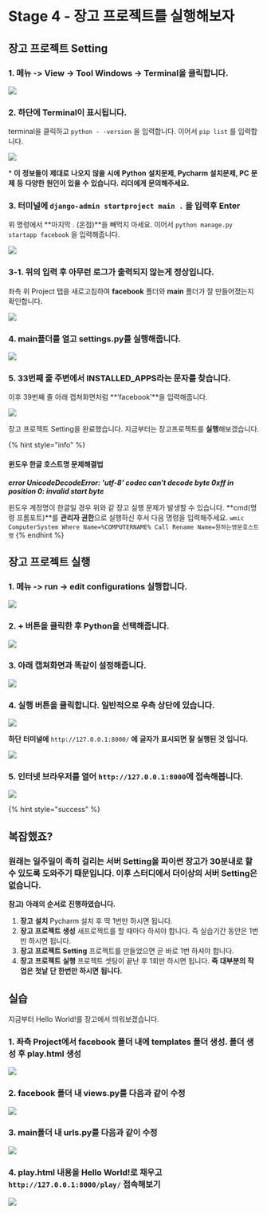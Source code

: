 # Stage 4 - 장고 프로젝트를 실행해보자

## 장고 프로젝트 Setting

### 1. 메뉴 -&gt; View -&gt; Tool Windows -&gt; Terminal을 클릭합니다.

![](../.gitbook/assets/image-281.png)

### 2. 하단에 Terminal이 표시됩니다.

terminal을 클릭하고 `python - -version` 을 입력합니다. 이어서 `pip list` 를 입력합니다.

![](../.gitbook/assets/image-65.png)

\* **이** **정보들이** **제대로** **나오지** **않을** **시에** **Python** **설치문제, Pycharm** **설치문제, PC** **문제** **등** **다양한** **원인이** **있을** **수** **있습니다.** **리더에게** **문의해주세요.**

### 3. 터미널에 `django-admin startproject main .` 을 입력후 Enter

위 명령에서 **마지막 . \(온점\)**을 빼먹지 마세요. 이어서 `python manage.py startapp facebook` 을 입력해줍니다.

![](../.gitbook/assets/image-98.png)

### 3-1. 위의 입력 후 아무런 로그가 출력되지 않는게 정상입니다.

좌측 위 Project 탭을 새로고침하여 **facebook** 폴더와 **main** 폴더가 잘 만들어졌는지 확인합니다.

![](../.gitbook/assets/image-265.png)

### 4. main폴더를 열고 settings.py를 실행해줍니다.

![](../.gitbook/assets/image-120.png)

### 5. 33번째 줄 주변에서 INSTALLED\_APPS라는 문자를 찾습니다.

이후 39번째 줄 아래 캡쳐화면처럼 **‘facebook’**을 입력해줍니다.

![](../.gitbook/assets/image-173.png)

장고 프로젝트 Setting을 완료했습니다. 지금부터는 장고프로젝트를 **실행**해보겠습니다.

{% hint style="info" %}
#### 윈도우 한글 호스트명 문제해결법

_**error UnicodeDecodeError: 'utf-8' codec can't decode byte 0xff in position 0: invalid start byte**_

윈도우 계정명이 한글일 경우 위와 같 장고 실행 문제가 발생할 수 있습니다. **cmd\(명령 프롬포트\)**를 **관리자 권한**으로 실행하신 후서 다음 명령을 입력해주세요. `wmic ComputerSystem Where Name=%COMPUTERNAME% Call Rename Name=원하는영문호스트명`
{% endhint %}

## 장고 프로젝트 실행

### 1. 메뉴 -&gt; run -&gt; edit configurations 실행합니다.

![](../.gitbook/assets/image-270.png)

### 2. + 버튼을 클릭한 후 Python을 선택해줍니다.

![](../.gitbook/assets/image-285.png)

### 3. 아래 캡쳐화면과 똑같이 설정해줍니다.

![](../.gitbook/assets/image-191.png)

### 4. 실행 버튼을 클릭합니다. 일반적으로 우측 상단에 있습니다.

![](../.gitbook/assets/image-257.png)

**하단** **터미널에** `http://127.0.0.1:8000/` **에** **글자가** **표시되면** **잘** **실행된** **것** **입니다.**

![](../.gitbook/assets/image-206.png)

### 5. 인터넷 브라우저를 열어 `http://127.0.0.1:8000`에 접속해봅니다.

![](../.gitbook/assets/image-38.png)

{% hint style="success" %}

## 복잡했죠?

### 원래는 일주일이 족히 걸리는 서버 Setting을 파이썬 장고가 30분내로 할 수 있도록 도와주기 때문입니다. 이후 스터디에서 더이상의 서버 Setting은 없습니다.

**참고\)** **아래의** **순서로** **진행하였습니다.**

1. **장고** **설치**  Pycharm 설치 후 딱 1번만 하시면 됩니다.
2. **장고** **프로젝트** **생성**  새프로젝트를 할 때마다 하셔야 합니다. 즉 실습기간 동안은 1번만 하시면 됩니다.
3. **장고** **프로젝트** **Setting**  프로젝트를 만들었으면 곧 바로 1번 하셔야 합니다.
4. **장고** **프로젝트** **실행**  프로젝트 셋팅이 끝난 후 1회만 하시면 됩니다.  **즉** **대부분의** **작업은** **첫날** **단** **한번만** **하시면** **됩니다.**

## 실습

지금부터 Hello World!를 장고에서 띄워보겠습니다.

### 1. 좌측 Project에서 facebook 폴더 내에 templates 폴더 생성. 폴더 생성 후 play.html 생성

![](../.gitbook/assets/image-263.png)

### 2. facebook 폴더 내 views.py를 다음과 같이 수정

![](../.gitbook/assets/image-193.png)

### 3. main폴더 내 urls.py를 다음과 같이 수정

![](../.gitbook/assets/image-245.png)

### 4. play.html 내용을 Hello World!로 채우고 `http://127.0.0.1:8000/play/` 접속해보기

![](../.gitbook/assets/image-60.png)


